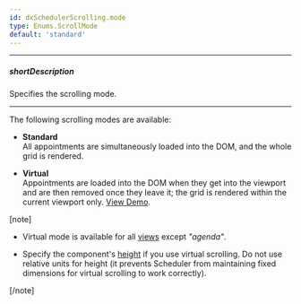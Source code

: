 ```yaml
---
id: dxSchedulerScrolling.mode
type: Enums.ScrollMode
default: 'standard'
---
```

---
##### shortDescription
Specifies the scrolling mode.

---
The following scrolling modes are available:

- **Standard**       
All appointments are simultaneously loaded into the DOM, and the whole grid is rendered.

- **Virtual**          
Appointments are loaded into the DOM when they get into the viewport and are then removed once they leave it; the grid is rendered within the current viewport only. [View Demo](https://js.devexpress.com/Demos/WidgetsGallery/Demo/Scheduler/VirtualScrolling/).

[note]

- Virtual mode is available for all [views](/api-reference/10%20UI%20Components/dxScheduler/1%20Configuration/views '/Documentation/ApiReference/UI_Components/dxScheduler/Configuration/views/') except *"agenda"*.

- Specify the component's [height](/api-reference/10%20UI%20Components/DOMComponent/1%20Configuration/height.md '/Documentation/ApiReference/UI_Components/dxScheduler/Configuration/#height') if you use virtual scrolling. Do not use relative units for height (it prevents Scheduler from maintaining fixed dimensions for virtual scrolling to work correctly).

[/note]
